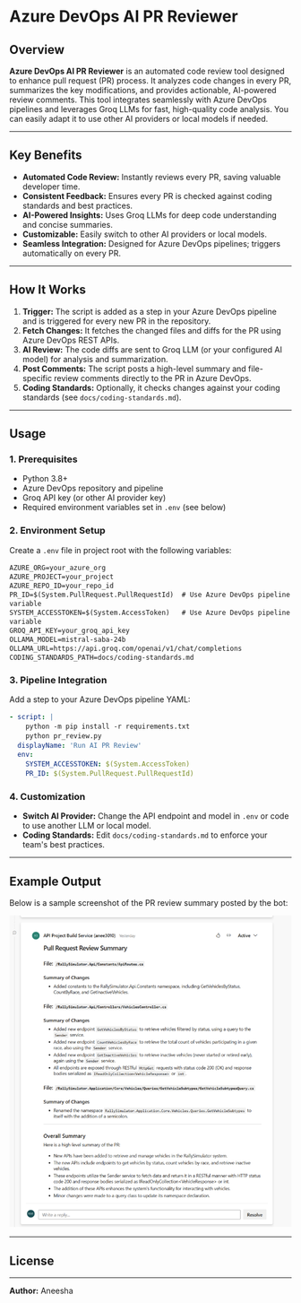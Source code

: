 # Azure DevOps AI PR Reviewer

## Overview

**Azure DevOps AI PR Reviewer** is an automated code review tool designed to enhance pull request (PR) process. It analyzes code changes in every PR, summarizes the key modifications, and provides actionable, AI-powered review comments. This tool integrates seamlessly with Azure DevOps pipelines and leverages Groq LLMs for fast, high-quality code analysis. You can easily adapt it to use other AI providers or local models if needed.

---

## Key Benefits

- **Automated Code Review:** Instantly reviews every PR, saving valuable developer time.
- **Consistent Feedback:** Ensures every PR is checked against coding standards and best practices.
- **AI-Powered Insights:** Uses Groq LLMs for deep code understanding and concise summaries.
- **Customizable:** Easily switch to other AI providers or local models.
- **Seamless Integration:** Designed for Azure DevOps pipelines; triggers automatically on every PR.

---

## How It Works

1. **Trigger:** The script is added as a step in your Azure DevOps pipeline and is triggered for every new PR in the repository.
2. **Fetch Changes:** It fetches the changed files and diffs for the PR using Azure DevOps REST APIs.
3. **AI Review:** The code diffs are sent to Groq LLM (or your configured AI model) for analysis and summarization.
4. **Post Comments:** The script posts a high-level summary and file-specific review comments directly to the PR in Azure DevOps.
5. **Coding Standards:** Optionally, it checks changes against your coding standards (see `docs/coding-standards.md`).

---

## Usage

### 1. Prerequisites

- Python 3.8+
- Azure DevOps repository and pipeline
- Groq API key (or other AI provider key)
- Required environment variables set in `.env` (see below)

### 2. Environment Setup

Create a `.env` file in project root with the following variables:

```
AZURE_ORG=your_azure_org
AZURE_PROJECT=your_project
AZURE_REPO_ID=your_repo_id
PR_ID=$(System.PullRequest.PullRequestId)  # Use Azure DevOps pipeline variable
SYSTEM_ACCESSTOKEN=$(System.AccessToken)   # Use Azure DevOps pipeline variable
GROQ_API_KEY=your_groq_api_key
OLLAMA_MODEL=mistral-saba-24b
OLLAMA_URL=https://api.groq.com/openai/v1/chat/completions
CODING_STANDARDS_PATH=docs/coding-standards.md
```

### 3. Pipeline Integration

Add a step to your Azure DevOps pipeline YAML:

```yaml
- script: |
    python -m pip install -r requirements.txt
    python pr_review.py
  displayName: 'Run AI PR Review'
  env:
    SYSTEM_ACCESSTOKEN: $(System.AccessToken)
    PR_ID: $(System.PullRequest.PullRequestId)
```

### 4. Customization

- **Switch AI Provider:** Change the API endpoint and model in  `.env` or code to use another LLM or local model.
- **Coding Standards:** Edit `docs/coding-standards.md` to enforce your team's best practices.

---

## Example Output

Below is a sample screenshot of the PR review summary posted by the bot:

![PR Review Output](screenshots/pr_review_output.png)

---

## License

---

**Author:** Aneesha